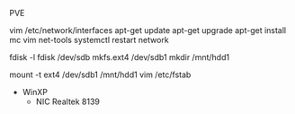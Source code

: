 
PVE

vim /etc/network/interfaces
apt-get update
apt-get upgrade
apt-get install mc vim net-tools
systemctl restart network

fdisk -l
fdisk /dev/sdb
mkfs.ext4 /dev/sdb1
mkdir /mnt/hdd1


mount -t ext4 /dev/sdb1 /mnt/hdd1
vim /etc/fstab 



- WinXP
  - NIC Realtek 8139 


